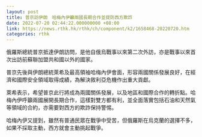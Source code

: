 ```yaml
---
layout: post
title: 普京訪伊朗　哈梅內伊籲兩國長期合作並提防西方欺詐
date: 2022-07-20 02:44:22.000000000 +08:00
link: https://news.rthk.hk/rthk/ch/component/k2/1658468-20220720.htm
categories: rthk
---
```


俄羅斯總統普京抵達伊朗訪問，是他自俄烏戰事以來第二次外訪，亦是戰事以來首次出訪前蘇聯加盟共和國以外的國家。

普京先後與伊朗總統萊希及最高領袖哈梅內伊會面，形容兩國關係發展良好，在經濟和國際安全領域取得成績，為解決敘利亞危機作出重大貢獻。

萊希表示，希望普京此行將成為兩國關係發展，以及地區和國際合作的轉折點。哈梅內伊呼籲兩國展開長期合作，這樣對雙方都有利，並全面落實包括石油和天然氣等領域的合約，亦需要對西方的欺詐保持警惕。

哈梅內伊又提到，雖然有普通民眾在戰爭中受苦，但俄羅斯在烏克蘭的選擇不多，如果不採取主動，西方就會主動挑起戰爭。

